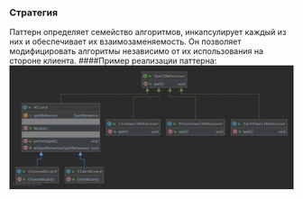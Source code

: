 ### Стратегия
Паттерн определяет семейство алгоритмов, инкапсулирует каждый из них и обеспечивает их взаимозаменяемость. Он позволяет модифицировать алгоритмы независимо от их использования на стороне клиента.
####Пример реализации паттерна:
![UML](UML.png)
